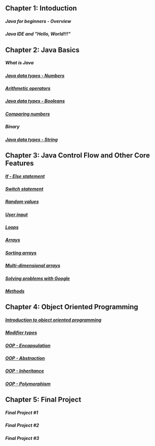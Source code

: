 ## Chapter 1: Intoduction
##### Java for beginners - Overview
##### Java IDE and "Hello, World!!!"

## Chapter 2: Java Basics
##### What is Java
##### [Java data types - Numbers](src/techno/study/ch2/DataTypesNumbers.java)
##### [Arithmetic operators](src/techno/study/ch2/ArithmeticOperators.java)
##### [Java data types - Booleans](src/techno/study/ch2/DataTypesBooleans.java)
##### [Comparing numbers](src/techno/study/ch2/ComparingNumbers.java)
##### Binary
##### [Java data types - String](src/techno/study/ch2/DataTypesStrings.java)

## Chapter 3: Java Control Flow and Other Core Features
##### [If - Else statement](src/techno/study/ch3/IfElseStatement.java)
##### [Switch statement](src/techno/study/ch3/SwitchStatement.java)
##### [Random values](src/techno/study/ch3/RandomValues.java)
##### [User input](src/techno/study/ch3/UserInput.java)
##### [Loops](src/techno/study/ch3/Loops.java)
##### [Arrays](src/techno/study/ch3/JavaArrays.java)
##### [Sorting arrays](src/techno/study/ch3/SortingArrays.java)
##### [Multi-dimensional arrays](src/techno/study/ch3/MultiDimensionalArrays.java)
##### [Solving problems with Google](src/techno/study/ch3/SolvingProblemsWithGoogle.java)
##### [Methods](src/techno/study/ch3/Methods.java)

## Chapter 4: Object Oriented Programming
##### [Introduction to object oriented programming](src/techno/study/ch4/IntroToOOP.java)
##### [Modifier types](src/techno/study/ch4/ModifierTypes.java)
##### [OOP - Encapsulation](src/techno/study/ch4/Encapsulation.java)
##### [OOP - Abstraction](src/techno/study/ch4/Abstraction.java)
##### [OOP - Inheritance](src/techno/study/ch4/Inheritance.java)
##### [OOP - Polymorphism](src/techno/study/ch4/Polymorphism.java)

## Chapter 5: Final Project
##### Final Project #1
##### Final Project #2
##### Final Project #3
